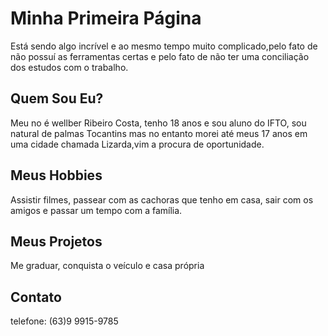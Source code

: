 
<!DOCTYPE html>
<html lang=”em”>
<head>
  <meta charset=”UTF-8”>
  <meta name=”viewport” content=”width=device-width, initial-scale=1.0”>
  <meta http-equiv=”X-UA-Compatible” content=”ie=edge”>
  <title>Document</title>
</head>
<body>
   <h1>Minha Primeira Página</h1>
   <p>Está sendo algo incrível e ao mesmo tempo muito complicado,pelo fato de não possuí as ferramentas certas e pelo fato de não ter uma conciliação dos estudos com o trabalho.</p>
   <h2>Quem Sou Eu?</h2>
   <p>Meu no é wellber Ribeiro Costa, tenho 18 anos e sou aluno do IFTO, sou natural de palmas Tocantins mas no entanto morei até meus 17 anos em uma cidade chamada Lizarda,vim a procura de oportunidade.</p>
   <h2>Meus Hobbies</h2>
   <p>Assistir filmes, passear com as cachoras que tenho em casa, sair com os amigos e passar um tempo com a família.</p>
   <h2>Meus Projetos</h2>
   <p>Me graduar, conquista o veículo e casa própria</p>
   <h2>Contato</h2>
   <p>telefone: (63)9 9915-9785</p>
</body>
</html>

